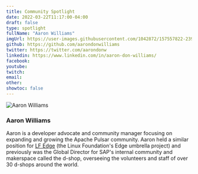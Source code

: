 ```yaml
---
title: Community Spotlight
date: 2022-03-22T11:17:00-04:00
draft: false
type: spotlight
fullName: "Aaron Williams"
imgUrl: https://user-images.githubusercontent.com/1042872/157557822-239f7c66-224a-4f7f-8e06-ec1d3019d249.png
github: https://github.com/aarondonwilliams
twitter: https://twitter.com/aarondonw
linkedin: https://www.linkedin.com/in/aaron-don-williams/
facebook:
youtube:
twitch:
email:
other:
showtoc: false
---
```


![Aaron Williams](https://user-images.githubusercontent.com/1042872/157557822-239f7c66-224a-4f7f-8e06-ec1d3019d249.png)

### Aaron Williams

Aaron is a developer advocate and community manager focusing on expanding and growing the Apache Pulsar community. Aaron held a similar position for [LF Edge](https://www.lfedge.org/) (the Linux Foundation's Edge umbrella project) and previously was the Global Director for SAP's internal community and makerspace called the d-shop, overseeing the volunteers and staff of over 30 d-shops around the world.
